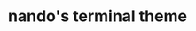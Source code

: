 ---
layout: post
title: "nando's terminal theme"
github_url: "https://github.com/AwesomeJackify/Nandos-Terminal-Theme"
web_url: ""
img: "/assets/img/projects/nandos_terminal_theme.png"
---
